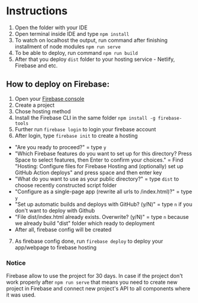# Instructions

1. Open the folder with your IDE
2. Open terminal inside IDE and type `npm install`
3. To watch on localhost the output, run command after finishing installment of node modules `npm run serve`
4. To be able to deploy, run command `npm run build`
5. After that you deploy `dist` folder to your hosting service - Netlify, Firebase and etc.

## How to deploy on Firebase:

1. Open your [Firebase console](https://firebase.google.com/)
2. Create a project
3. Chose hosting method
4. Install the Firebase CLI in the same folder `npm install -g firebase-tools`
5. Further run `firebase login` to login your firebase account
6. After login, type `firebase init` to create a hosting
  - "Are you ready to proceed?" = type `y`
  - "Which Firebase features do you want to set up for this directory? Press Space to select features, then Enter to confirm your choices." = Find "Hosting: Configure files for Firebase Hosting and (optionally) set up GitHub Action deploys" and press space and then enter key
  - "What do you want to use as your public directory?" = type `dist` to choose recently constructed script folder
  - "Configure as a single-page app (rewrite all urls to /index.html)?" = type `y`
  - "Set up automatic builds and deploys with GitHub? (y/N)" = type `n` if you don't want to deploy with Github
  - "File dist/index.html already exists. Overwrite? (y/N)" = type `n` because we already build "dist" folder which ready to deployment
  - After all, firebase config will be created
7. As firebase config done, run `firebase deploy` to deploy your app/webpage to firebase hosting 

### Notice
Firebase allow to use the project for 30 days. In case if the project don't work properly after `npm run serve` that means you need to create new project in Firebase and connect new project's API to all components where it was used.
